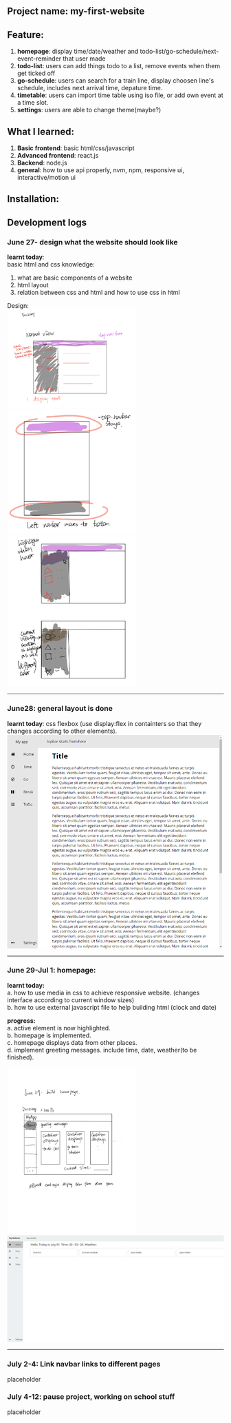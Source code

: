## Project name: my-first-website


## Feature: 
1. **homepage**: display time/date/weather and todo-list/go-schedule/next-event-reminder that user made<br>
 2. **todo-list**: users can add things todo to a list, remove events when them get ticked off<br>
 3. **go-schedule**: users can search for a train line, display choosen line's schedule, includes next arrival time, depature time.<br>
 4. **timetable**: users can import time table using iso file, or add own event at a time slot.<br>
 5. **settings**: users are able to change theme(maybe?)


## What I learned:
1. **Basic frontend**: basic html/css/javascript <br>
2. **Advanced frontend**: react.js <br>
3. **Backend**: node.js
4. **general**: how to use api properly, nvm, npm, responsive ui, interactive/motion ui


## Installation: 


## Development logs

### June 27- design what the website should look like <br>
**learnt today**: <br>
basic html and css knowledge: 
1. what are basic components of a website
2. html layout
3. relation between css and html and how to use css in html

Design: <br>
<img src="./development_progress/june27_3.png" alt="1" width="300"/>
<img src="./development_progress/june27_1.png" alt="3" width="300"/>
<img src="./development_progress/june27_2.png" alt="4" width="300"/>

---------------------------------------------------------------------------

### June28: general layout is done <br>
**learnt today**: css flexbox (use display:flex in containters so that they changes according to other elements).<br>
<img src="./development_progress/june28.png" alt="drawing" width="500"/>

---------------------------------------------------------------------------

### June 29-Jul 1: homepage:<br>
**learnt today:** <br>
a. how to use media in css to achieve responsive website. (changes interface according to current window sizes)<br>
b. how to use external javascript file to help building html (clock and date)<br>

**progress:** <br>
a. active element is now highlighted.<br>
b. homepage is implemented. <br>
c. homepage displays data from other places.<br>
d. implement greeting messages. include time, date, weather(to be finished).<br>

<img src="./development_progress/homepage_design.png" alt="drawing" width="300"/> <img src="./development_progress/jun28_3.png" alt="drawing" width="600"/>

---------------------------------------------------------------------------

### July 2-4: Link navbar links to different pages <br>

placeholder

### July 4-12: pause project, working on school stuff <br>

placeholder
